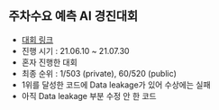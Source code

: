 ## 주차수요 예측 AI 경진대회 

- [대회 링크](https://dacon.io/competitions/official/235745/overview/description)
- 진행 시기 : 21.06.10 ~ 21.07.30
- 혼자 진행한 대회  
- 최종 순위 : 1/503 (private), 60/520 (public)
- 1위를 달성한 코드에 Data leakage가 있어 수상에는 실패 
- 아직 Data leakage 부분 수정 안 한 코드

